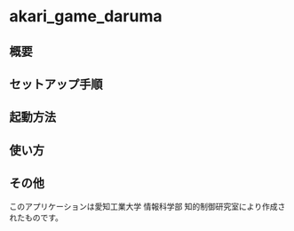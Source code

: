 
# akari_game_daruma

## 概要

## セットアップ手順

## 起動方法

## 使い方

## その他
このアプリケーションは愛知工業大学 情報科学部 知的制御研究室により作成されたものです。  
